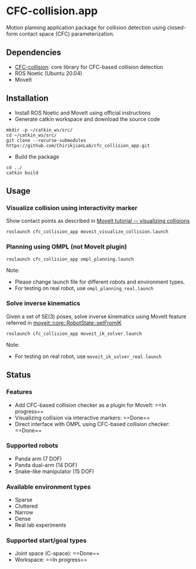 # CFC-collision.app
Motion planning application package for collision detection using closed-form contact space (CFC) parameterization.

## Dependencies
- [CFC-collision](https://github.com/ChirikjianLab/cfc-collision.git): core library for CFC-based collision detection
- ROS Noetic (Ubuntu 20.04)
- MoveIt

## Installation
- Install ROS Noetic and MoveIt using official instructions
- Generate catkin workspace and download the source code
```
mkdir -p ~/catkin_ws/src/
cd ~/catkin_ws/src/
git clone --recurse-submodules https://github.com/ChirikjianLab/cfc_collision_app.git
```
- Build the package
```
cd ../
catkin build
```

## Usage
### Visualize collision using interactivity marker
Show contact points as described in [MoveIt tutorial -- visualizing collisions](https://ros-planning.github.io/moveit_tutorials/doc/visualizing_collisions/visualizing_collisions_tutorial.html)
```
roslaunch cfc_collision_app moveit_visualize_collision.launch
```

### Planning using OMPL (not MoveIt plugin)
```
roslaunch cfc_collision_app ompl_planning.launch 
```
Note: 
- Please change launch file for different robots and environment types.
- For testing on real robot, use `ompl_planning_real.launch`

### Solve inverse kinematics
Given a set of SE(3) poses, solve inverse kinematics using MoveIt feature referred in [moveit::core::RobotState::setFromIK](http://docs.ros.org/en/indigo/api/moveit_core/html/classmoveit_1_1core_1_1RobotState.html#ab816880027ef7e63bbdef22a0497cc78)
```
roslaunch cfc_collision_app moveit_ik_solver.launch
```
Note:
- For testing on real robot, use `moveit_ik_solver_real.launch`

## Status
### Features
- Add CFC-based collision checker as a plugin for MoveIt: ==In progress==
- Visualizing collision via interactive markers: ==Done==
- Direct interface with OMPL using CFC-based collision checker: ==Done==

### Supported robots
- Panda arm (7 DOF)
- Panda dual-arm (14 DOF)
- Snake-like manipulator (15 DOF)

### Available environment types
- Sparse
- Cluttered
- Narrow
- Dense
- Real lab experiments

### Supported start/goal types
- Joint space (C-space): ==Done==
- Workspace: ==In progress==
